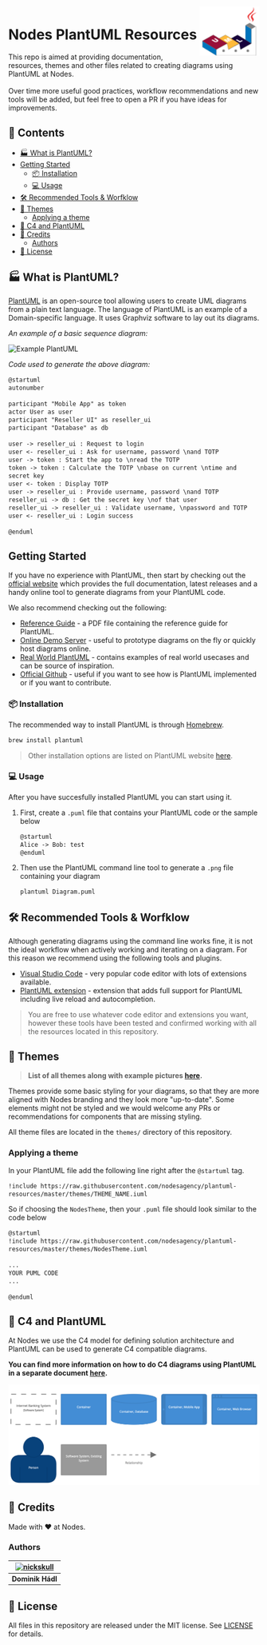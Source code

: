<!-- markdownlint-disable MD033 MD026 -->
<img src="./resources/icon.png" align="right" width="120">

# Nodes PlantUML Resources <!-- omit in toc -->

This repo is aimed at providing documentation, resources, themes and other files related to creating diagrams using PlantUML at Nodes.
<br><br>
Over time more useful good practices, workflow recommendations and new tools will be added, but feel free to open a PR if you have ideas for improvements.

## 📝 Contents <!-- omit in toc -->

- [🏭 What is PlantUML?](#-what-is-plantuml)
- [Getting Started](#getting-started)
  - [📦 Installation](#-installation)
  - [💻 Usage](#-usage)
- [🛠 Recommended Tools & Worfklow](#-recommended-tools--worfklow)
- [🎨 Themes](#-themes)
  - [Applying a theme](#applying-a-theme)
- [🔗 C4 and PlantUML](#-c4-and-plantuml)
- [👥 Credits](#-credits)
  - [Authors](#authors)
- [📜 License](#-license)

## 🏭 What is PlantUML?

[PlantUML](http://plantuml.com) is an open-source tool allowing users to create UML diagrams from a plain text language. The language of PlantUML is an example of a Domain-specific language. It uses Graphviz software to lay out its diagrams.

*An example of a basic sequence diagram:*

![Example PlantUML](http://www.plantuml.com/plantuml/png/XP5HIoin48NVyok6Fj_-WSlbqc911CLIgq-2p2PJ3SqcCJDH-k-TZRhi5i6dPG_dctCEMR5WaTe7WrLIh7r7nPYichS-OnHOtAJE1u9rpWj01ab7YWQjf0BtJ6NGgdxdq8wOGY2rN3MgVFq_LJytRb2mGwRcSfqnmorO_fyIy1Tsz5g9HTCXf6SVFst_bcUsDH_Xa4eh5B6dFv2H-JqL1uyHeuFzxNuxHhGfIjq95W5v8S2SLLLl8NHDQK0pJeaB3BO651ezoWmp84MmjHIAeehudc28PRA518vqWk_cuwsDvnpmDAysdxKjwSqx-cNMbD4JhbFoajgmIG4bqa4r56XXS-my-G63ToYJQEN7y37wvzUu7buAk5fBpCQiABhQXmy0)

*Code used to generate the above diagram:*

```plantuml
@startuml
autonumber

participant "Mobile App" as token
actor User as user
participant "Reseller UI" as reseller_ui
participant "Database" as db

user -> reseller_ui : Request to login
user <- reseller_ui : Ask for username, password \nand TOTP
user -> token : Start the app to \nread the TOTP
token -> token : Calculate the TOTP \nbase on current \ntime and secret key
user <- token : Display TOTP
user -> reseller_ui : Provide username, password \nand TOTP
reseller_ui -> db : Get the secret key \nof that user
reseller_ui -> reseller_ui : Validate username, \npassword and TOTP
user <- reseller_ui : Login success

@enduml
```

## Getting Started

If you have no experience with PlantUML, then start by checking out the [official website](http://plantuml.com) which provides the full documentation, latest releases and a handy online tool to generate diagrams from your PlantUML code.

We also recommend checking out the following:

- [Reference Guide](http://plantuml.com/guide) - a PDF file containing the reference guide for PlantUML.
- [Online Demo Server](http://www.plantuml.com/plantuml/) - useful to prototype diagrams on the fly or quickly host diagrams online.
- [Real World PlantUML](https://real-world-plantuml.com) - contains examples of real world usecases and can be source of inspiration.
- [Official Github](https://github.com/plantuml/plantuml) - useful if you want to see how is PlantUML implemented or if you want to contribute.

### 📦 Installation

The recommended way to install PlantUML is through [Homebrew](https://brew.sh).

```bash
brew install plantuml
```

> Other installation options are listed on PlantUML website [here](http://plantuml.com/starting).

### 💻 Usage

After you have succesfully installed PlantUML you can start using it.

1. First, create a `.puml` file that contains your PlantUML code or the sample below

   ```plantuml
   @startuml
   Alice -> Bob: test
   @enduml
   ```

2. Then use the PlantUML command line tool to generate a `.png` file containing your diagram

   ```bash
   plantuml Diagram.puml
   ```

## 🛠 Recommended Tools & Worfklow

Although generating diagrams using the command line works fine, it is not the ideal workflow when actively working and iterating on a diagram. For this reason we recommend using the following tools and plugins.

- [Visual Studio Code](https://code.visualstudio.com/) - very popular code editor with lots of extensions available.
- [PlantUML extension](https://marketplace.visualstudio.com/items?itemName=jebbs.plantuml) - extension that adds full support for PlantUML including live reload and autocompletion.

> You are free to use whatever code editor and extensions you want, however these tools have been tested and confirmed working with all the resources located in this repository.

## 🎨 Themes

> **List of all themes along with example pictures  [here](./docs/THEMES.md).**

Themes provide some basic styling for your diagrams, so that they are more aligned with Nodes branding and they look more "up-to-date". Some elements might not be styled and we would welcome any PRs or recommendations for components that are missing styling.

All theme files are located in the `themes/` directory of this repository.

### Applying a theme

In your PlantUML file add the following line right after the `@startuml` tag.

```plantuml
!include https://raw.githubusercontent.com/nodesagency/plantuml-resources/master/themes/THEME_NAME.iuml
```

So if choosing the `NodesTheme`, then your `.puml` file should look similar to the code below

```plantuml
@startuml
!include https://raw.githubusercontent.com/nodesagency/plantuml-resources/master/themes/NodesTheme.iuml

...
YOUR PUML CODE
...

@enduml
```

## 🔗 C4 and PlantUML

At Nodes we use the C4 model for defining solution architecture and PlantUML can be used to generate C4 compatible diagrams.  

**You can find more information on how to do C4 diagrams using PlantUML in a separate document [here](./docs/C4.md).**

![C4 Model](./resources/c4.png)

## 👥 Credits

Made with ❤️ at Nodes.

### Authors

| [![nickskull](https://avatars3.githubusercontent.com/u/1776969?s=120&v=4)](https://linkedin.com/in/dominikhadl)|
|:---------------------------------------------------------------------------------------------------------:     |
|                                            **Dominik Hádl**                                                    |

## 📜 License

All files in this repository are released under the MIT license. See [LICENSE](./LICENSE) for details.
